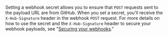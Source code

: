Setting a webhook secret allows you to ensure that `POST` requests sent to the payload URL are from GitHub. When you set a secret, you'll receive the `X-Hub-Signature` header in the webhook `POST` request. For more details on how to use the secret and the `X-Hub-Signature` header to secure your webhook payloads, see "[Securing your webhooks](/webhooks/securing/)."